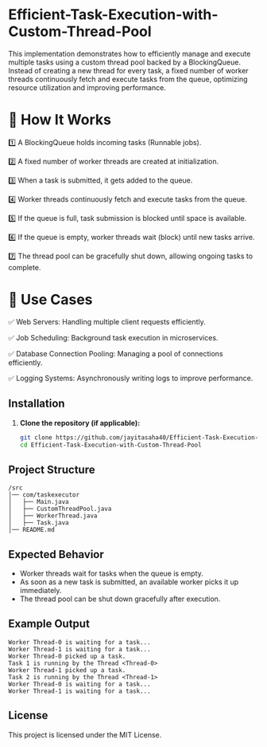 # Efficient-Task-Execution-with-Custom-Thread-Pool
This implementation demonstrates how to efficiently manage and execute multiple tasks using a custom thread pool backed by a BlockingQueue. Instead of creating a new thread for every task, a fixed number of worker threads continuously fetch and execute tasks from the queue, optimizing resource utilization and improving performance.

# 🔄 How It Works

1️⃣ A BlockingQueue holds incoming tasks (Runnable jobs).

2️⃣ A fixed number of worker threads are created at initialization. 

3️⃣ When a task is submitted, it gets added to the queue.

4️⃣ Worker threads continuously fetch and execute tasks from the queue.

5️⃣ If the queue is full, task submission is blocked until space is available.

6️⃣ If the queue is empty, worker threads wait (block) until new tasks arrive.

7️⃣ The thread pool can be gracefully shut down, allowing ongoing tasks to complete.

# 🎯 Use Cases

✅ Web Servers: Handling multiple client requests efficiently.

✅ Job Scheduling: Background task execution in microservices.

✅ Database Connection Pooling: Managing a pool of connections efficiently.

✅ Logging Systems: Asynchronously writing logs to improve performance.

## **Installation**  

1. **Clone the repository (if applicable):**  
   ```sh
   git clone https://github.com/jayitasaha40/Efficient-Task-Execution-with-Custom-Thread-Pool.git
   cd Efficient-Task-Execution-with-Custom-Thread-Pool
   ```

## **Project Structure**  

```
/src
│── com/taskexecutor
│   ├── Main.java
│   ├── CustomThreadPool.java
│   ├── WorkerThread.java
│   ├── Task.java
│── README.md
```

## **Expected Behavior**  

- Worker threads wait for tasks when the queue is empty.  
- As soon as a new task is submitted, an available worker picks it up immediately.  
- The thread pool can be shut down gracefully after execution.  

## **Example Output**  

```
Worker Thread-0 is waiting for a task...
Worker Thread-1 is waiting for a task...
Worker Thread-0 picked up a task.
Task 1 is running by the Thread <Thread-0>
Worker Thread-1 picked up a task.
Task 2 is running by the Thread <Thread-1>
Worker Thread-0 is waiting for a task...
Worker Thread-1 is waiting for a task...
```

## **License**  
This project is licensed under the MIT License.  

